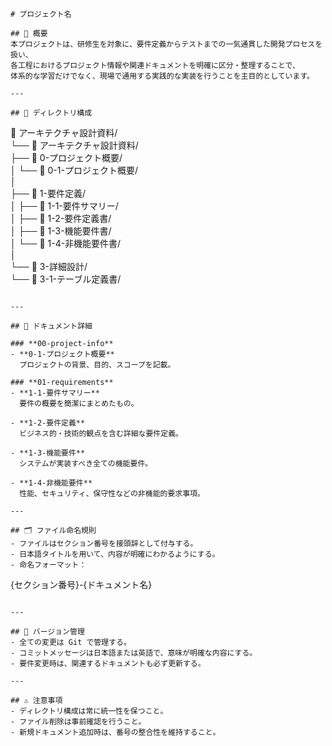 
```研修生育成プロジェクト
# プロジェクト名

## 📌 概要
本プロジェクトは、研修生を対象に、要件定義からテストまでの一気通貫した開発プロセスを扱い、  
各工程におけるプロジェクト情報や関連ドキュメントを明確に区分・整理することで、  
体系的な学習だけでなく、現場で通用する実践的な実装を行うことを主目的としています。

---

## 📂 ディレクトリ構成

```

📂 アーキテクチャ設計資料/  
└── 📂 アーキテクチャ設計資料/  
├── 📂 0-プロジェクト概要/  
│ └── 📄 0-1-プロジェクト概要/  
│  
├── 📂 1-要件定義/  
│ ├── 📄 1-1-要件サマリー/  
│ ├── 📄 1-2-要件定義書/  
│ ├── 📄 1-3-機能要件書/  
│ └── 📄 1-4-非機能要件書/  
│  
└── 📂 3-詳細設計/  
└── 📄 3-1-テーブル定義書/

```

---

## 📄 ドキュメント詳細

### **00-project-info**
- **0-1-プロジェクト概要**  
  プロジェクトの背景、目的、スコープを記載。

### **01-requirements**
- **1-1-要件サマリー**  
  要件の概要を簡潔にまとめたもの。

- **1-2-要件定義**  
  ビジネス的・技術的観点を含む詳細な要件定義。

- **1-3-機能要件**  
  システムが実装すべき全ての機能要件。

- **1-4-非機能要件**  
  性能、セキュリティ、保守性などの非機能的要求事項。

---

## 🗂 ファイル命名規則
- ファイルはセクション番号を接頭辞として付与する。  
- 日本語タイトルを用いて、内容が明確にわかるようにする。  
- 命名フォーマット：  
```

{セクション番号}-{ドキュメント名}

```

---

## 📅 バージョン管理
- 全ての変更は Git で管理する。  
- コミットメッセージは日本語または英語で、意味が明確な内容にする。  
- 要件変更時は、関連するドキュメントも必ず更新する。

---

## ⚠ 注意事項
- ディレクトリ構成は常に統一性を保つこと。  
- ファイル削除は事前確認を行うこと。  
- 新規ドキュメント追加時は、番号の整合性を維持すること。
```
